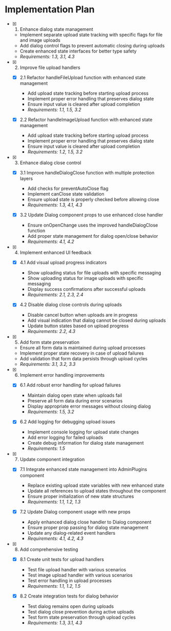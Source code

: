 # Implementation Plan

- [x] 1. Enhance dialog state management





  - Implement separate upload state tracking with specific flags for file and image uploads
  - Add dialog control flags to prevent automatic closing during uploads
  - Create enhanced state interfaces for better type safety
  - _Requirements: 1.3, 3.1, 4.3_

- [x] 2. Improve file upload handlers





  - [x] 2.1 Refactor handleFileUpload function with enhanced state management


    - Add upload state tracking before starting upload process
    - Implement proper error handling that preserves dialog state
    - Ensure input value is cleared after upload completion
    - _Requirements: 1.1, 1.5, 3.2_

  - [x] 2.2 Refactor handleImageUpload function with enhanced state management

    - Add upload state tracking before starting upload process
    - Implement proper error handling that preserves dialog state
    - Ensure input value is cleared after upload completion
    - _Requirements: 1.2, 1.5, 3.2_

- [x] 3. Enhance dialog close control





  - [x] 3.1 Improve handleDialogClose function with multiple protection layers


    - Add checks for preventAutoClose flag
    - Implement canClose state validation
    - Ensure upload state is properly checked before allowing close
    - _Requirements: 1.3, 4.1, 4.3_

  - [x] 3.2 Update Dialog component props to use enhanced close handler


    - Ensure onOpenChange uses the improved handleDialogClose function
    - Add proper state management for dialog open/close behavior
    - _Requirements: 4.1, 4.2_

- [x] 4. Implement enhanced UI feedback





  - [x] 4.1 Add visual upload progress indicators


    - Show uploading status for file uploads with specific messaging
    - Show uploading status for image uploads with specific messaging
    - Display success confirmations after successful uploads
    - _Requirements: 2.1, 2.3, 2.4_

  - [x] 4.2 Disable dialog close controls during uploads


    - Disable cancel button when uploads are in progress
    - Add visual indication that dialog cannot be closed during uploads
    - Update button states based on upload progress
    - _Requirements: 2.2, 4.3_

- [x] 5. Add form state preservation





  - Ensure all form data is maintained during upload processes
  - Implement proper state recovery in case of upload failures
  - Add validation that form data persists through upload cycles
  - _Requirements: 3.1, 3.2, 3.3_

- [x] 6. Implement error handling improvements





  - [x] 6.1 Add robust error handling for upload failures


    - Maintain dialog open state when uploads fail
    - Preserve all form data during error scenarios
    - Display appropriate error messages without closing dialog
    - _Requirements: 1.5, 3.2_



  - [x] 6.2 Add logging for debugging upload issues





    - Implement console logging for upload state changes
    - Add error logging for failed uploads
    - Create debug information for dialog state management
    - _Requirements: 1.5_

- [x] 7. Update component integration





  - [x] 7.1 Integrate enhanced state management into AdminPlugins component


    - Replace existing upload state variables with new enhanced state
    - Update all references to upload states throughout the component
    - Ensure proper initialization of new state structures
    - _Requirements: 1.1, 1.2, 1.3_



  - [x] 7.2 Update Dialog component usage with new props





    - Apply enhanced dialog close handler to Dialog component
    - Ensure proper prop passing for dialog state management
    - Update any dialog-related event handlers
    - _Requirements: 4.1, 4.2, 4.3_

- [x] 8. Add comprehensive testing





  - [x] 8.1 Create unit tests for upload handlers


    - Test file upload handler with various scenarios
    - Test image upload handler with various scenarios
    - Test error handling in upload processes
    - _Requirements: 1.1, 1.2, 1.5_

  - [x] 8.2 Create integration tests for dialog behavior


    - Test dialog remains open during uploads
    - Test dialog close prevention during active uploads
    - Test form state preservation through upload cycles
    - _Requirements: 1.3, 3.1, 4.3_